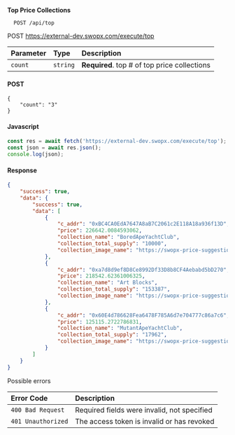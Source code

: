 **Top Price Collections**


```API
  POST /api/top

```

POST https://external-dev.swopx.com/execute/top


| Parameter | Type     | Description                |
| :-------- | :------- | :------------------------- |
| `count` | `string` | **Required**. top # of top price collections  |




<!-- tabs:start -->

#### **POST**

```Example of Top Price Collections 
{
    "count": "3"
}
```

#### **Javascript**

```javascript
const res = await fetch('https://external-dev.swopx.com/execute/top');
const json = await res.json();
console.log(json);
```

#### **Response**

```JSON
{
    "success": true,
    "data": {
        "success": true,
        "data": [
            {
                "c_addr": "0xBC4CA0EdA7647A8aB7C2061c2E118A18a936f13D",
                "price": 226642.0084593062,
                "collection_name": "BoredApeYachtClub",
                "collection_total_supply": "10000",
                "collection_image_name": "https://swopx-price-suggestion-images.s3.amazonaws.com/67bc1fff453d5552cd1ebe4364aa304699c5c5d5c9fcb3b93ab3951baa2c1576.png"
            },
            {
                "c_addr": "0xa7d8d9ef8D8Ce8992Df33D8b8CF4Aebabd5bD270",
                "price": 218542.62361006325,
                "collection_name": "Art Blocks",
                "collection_total_supply": "153387",
                "collection_image_name": "https://swopx-price-suggestion-images.s3.amazonaws.com/967f15480bb89f9a52399ce1f85ec13960d68edd12fdd9457ffca81559fdca71.png"
            },
            {
                "c_addr": "0x60E4d786628Fea6478F785A6d7e704777c86a7c6",
                "price": 125115.2722786831,
                "collection_name": "MutantApeYachtClub",
                "collection_total_supply": "17962",
                "collection_image_name": "https://swopx-price-suggestion-images.s3.amazonaws.com/72d8f2e35e980c4015ecd88d49b2084c4782633392f10aa62d590038eb6e9d46.png"
            }
        ]
    }
}
```

<!-- tabs:end -->



Possible errors

| Error Code | Description                |
| :--------  | :------------------------- |
| `400 Bad Request`  | Required fields were invalid, not specified |
| `401 Unauthorized`  | The access token is invalid or has revoked |

